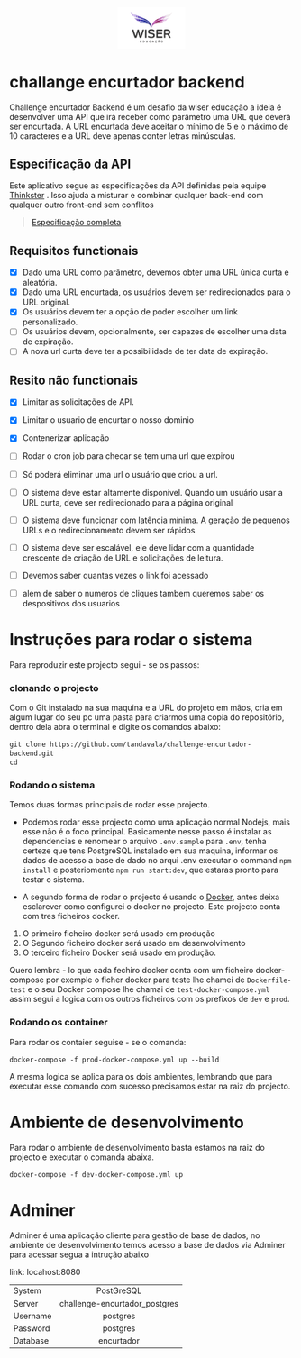 <p align="center">
    <img src="./image001.gif" width="120"  alg="Wiser Educação logo" />
</p>

# challange encurtador backend

Challenge encurtador Backend é um desafio da wiser educação a ideia é desenvolver uma API que irá receber como parâmetro uma URL que deverá ser encurtada. A URL encurtada deve aceitar o mínimo de 5 e o máximo de 10 caracteres e a URL deve apenas conter letras minúsculas.

## Especificação da API

Este aplicativo segue as especificações da API definidas pela equipe [Thinkster](https://github.com/gothinkster) . Isso ajuda a misturar e combinar qualquer back-end com qualquer outro front-end sem conflitos

> [Especificação completa](https://github.com/gothinkster/realworld/tree/master/api)

## Requisitos functionais

- [x] Dado uma URL como parâmetro, devemos obter uma URL única curta e aleatória.
- [x] Dado uma URL encurtada, os usuários devem ser redirecionados para o URL original.
- [x] Os usuários devem ter a opção de poder escolher um link personalizado.
- [ ] Os usuários devem, opcionalmente, ser capazes de escolher uma data de expiração.
- [ ] A nova url curta deve ter a possibilidade de ter data de expiração.

## Resito não functionais

- [x] Limitar as solicitações de API.
- [x] Limitar o usuario de encurtar o nosso dominio
- [x] Contenerizar aplicação
- [ ] Rodar o cron job para checar se tem uma url que expirou
- [ ] Só poderá eliminar uma url o usuário que criou a url.
- [ ] O sistema deve estar altamente disponível. Quando um usuário usar a URL curta, deve ser redirecionado para a página original
- [ ] O sistema deve funcionar com latência mínima. A geração de pequenos URLs e o redirecionamento devem ser rápidos
- [ ] O sistema deve ser escalável, ele deve lidar com a quantidade crescente de criação de URL e solicitações de leitura.
- [ ] Devemos saber quantas vezes o link foi acessado

- [ ] alem de saber o numeros de cliques tambem queremos saber os despositivos dos usuarios

# Instruções para rodar o sistema

Para reproduzir este projecto segui - se os passos:

### clonando o projecto

Com o Git instalado na sua maquina e a URL do projeto em mãos, cria em algum lugar do seu pc uma pasta para criarmos uma copia do repositório, dentro dela abra o terminal e digite os comandos abaixo:

```
git clone https://github.com/tandavala/challenge-encurtador-backend.git
cd
```

### Rodando o sistema

Temos duas formas principais de rodar esse projecto.

- Podemos rodar esse projecto como uma aplicação normal Nodejs, mais esse não é o foco principal. Basicamente nesse passo é instalar as dependencias e renomear o arquivo `.env.sample` para `.env`, tenha certeze que tens PostgreSQL instalado em sua maquina, informar os dados de acesso a base de dado no arqui .env executar o command `npm install` e posteriomente `npm run start:dev`, que estaras pronto para testar o sistema.

- A segundo forma de rodar o projecto é usando o [Docker](https://www.docker.com/), antes deixa esclarever como configurei o docker no projecto. Este projecto conta com tres ficheiros docker.

1. O primeiro ficheiro docker será usado em produção
2. O Segundo ficheiro docker será usado em desenvolvimento
3. O terceiro ficheiro Docker será usado em produção.

Quero lembra - lo que cada fechiro docker conta com um ficheiro docker-compose por exemple o ficher docker para teste lhe chamei de `Dockerfile-test` e o seu Docker compose lhe chamai de `test-docker-compose.yml` assim segui a logica com os outros ficheiros com os prefixos de `dev` e `prod`.

### Rodando os container

Para rodar os contaier seguise - se o comanda:

```
docker-compose -f prod-docker-compose.yml up --build
```

A mesma logica se aplica para os dois ambientes, lembrando que para executar esse comando com sucesso precisamos estar na raiz do projecto.

# Ambiente de desenvolvimento

Para rodar o ambiente de desenvolvimento basta estamos na raiz do projecto e executar o comanda abaixa.

```
docker-compose -f dev-docker-compose.yml up
```

# Adminer

Adminer é uma aplicação cliente para gestão de base de dados, no ambiente de desenvolvimento temos acesso a base de dados via Adminer para acessar segua a intrução abaixo

link: locahost:8080

|          |                               |
| -------- | :---------------------------: |
| System   |          PostGreSQL           |
| Server   | challenge-encurtador_postgres |
| Username |           postgres            |
| Password |           postgres            |
| Database |          encurtador           |
